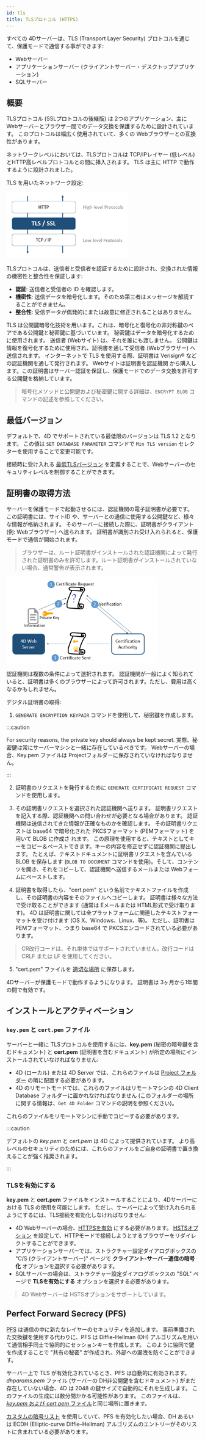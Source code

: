 ```yaml
---
id: tls
title: TLSプロトコル (HTTPS)
---
```


すべての 4Dサーバーは、TLS (Transport Layer Security) プロトコルを通じて、保護モードで通信する事ができます:

- Webサーバー
- アプリケーションサーバー (クライアントサーバー・デスクトップアプリケーション)
- SQLサーバー

## 概要

TLSプロトコル (SSLプロトコルの後継版) は 2つのアプリケーション、主に Webサーバーとブラウザー間でのデータ交換を保護するために設計されています。 このプロトコルは幅広く使用されていて、多くの Webブラウザーとの互換性があります。

ネットワークレベルにおいては、TLSプロトコルは TCP/IPレイヤー (低レベル) とHTTP高レベルプロトコルとの間に挿入されます。 TLS は主に HTTP で動作するように設計されました。

TLS を用いたネットワーク設定:

![](../assets/en/WebServer/tls1.png)

TLSプロトコルは、送信者と受信者を認証するために設計され、交換された情報の機密性と整合性を保証します:

- **認証**: 送信者と受信者の ID を確認します。
- **機密性**: 送信データを暗号化します。そのため第三者はメッセージを解読することができません。
- **整合性**: 受信データが偶発的にまたは故意に修正されることはありません。

TLS は公開鍵暗号化技術を用います。これは、暗号化と復号化の非対称鍵のペアである公開鍵と秘密鍵に基づいています。 秘密鍵はデータを暗号化するために使用されます。 送信者 (Webサイト) は、それを誰にも渡しません。 公開鍵は情報を復号化するために使用され、証明書を通して受信者 (Webブラウザー) へ送信されます。 インターネットで TLS を使用する際、証明書は Verisign® などの認証機関を通して発行されます。 Webサイトは証明書を認証機関 から購入します。この証明書はサーバー認証を保証し、保護モードでのデータ交換を許可する公開鍵を格納しています。
> 暗号化メソッドと公開鍵および秘密鍵に関する詳細は、`ENCRYPT BLOB` コマンドの記述を参照してください。

## 最低バージョン

デフォルトで、4D でサポートされている最低限のバージョンは TLS 1.2 となります。 この値は `SET DATABASE PARAMETER` コマンドで `Min TLS version` セレクターを使用することで変更可能です。

接続時に受け入れる [最低TLSバージョン](WebServer/webServerConfig.md#最低tlsバージョン) を定義することで、Webサーバーのセキュリティレベルを制御することができます。

## 証明書の取得方法

サーバーを保護モードで起動させるには、認証機関の電子証明書が必要です。 この証明書には、サイトID や、サーバーとの通信に使用する公開鍵など、様々な情報が格納されます。 そのサーバーに接続した際に、証明書がクライアント (例: Webブラウザー) へ送られます。 証明書が識別され受け入れられると、保護モードで通信が開始されます。
> ブラウザーは、ルート証明書がインストールされた認証機関によって発行された証明書のみを許可します。ルート証明書がインストールされていない場合、通常警告が表示されます。

![](../assets/en/WebServer/tls2.png)

認証機関は複数の条件によって選択されます。 認証機関が一般によく知られていると、証明書は多くのブラウザーによって許可されます。ただし、費用は高くなるかもしれません。

デジタル証明書の取得:

1. `GENERATE ENCRYPTION KEYPAIR` コマンドを使用して、秘密鍵を作成します。

:::caution

For security reasons, the private key should always be kept secret. 実際、秘密鍵は常にサーバーマシンと一緒に存在しているべきです。 Webサーバーの場合、Key.pem ファイルは Projectフォルダーに保存されていなければなりません。

:::

2. 証明書のリクエストを発行するために `GENERATE CERTIFICATE REQUEST` コマンドを使用します。

3. その証明書リクエストを選択された認証機関へ送ります。 証明書リクエストを記入する際、認証機関への問い合わせが必要となる場合があります。 認証機関は送信されてきた情報が正確なものかを確認します。 その証明書リクエストは base64 で暗号化された PKCSフォーマット (PEMフォーマット) を用いて BLOB に作成さ れます。 この原理を使用すると、テキストとしてキーをコピー＆ペーストできます。キーの内容を修正せずに認証機関に提出します。 たとえば、テキストドキュメントに証明書リクエストを含んでいる BLOB を保存します (`BLOB TO DOCUMENT` コマンドを使用)。そして、コンテンツを開き、それをコピーして、認証機関へ送信するメールまたは Webフォームにペーストします。

4. 証明書を取得したら、"cert.pem" という名前でテキストファイルを作成し、その証明書の内容をそのファイルへコピーします。 証明書は様々な方法で受け取ることができます (通常は Eメールまたは HTML形式で受け取ります)。 4D は証明書に関しては全プラットフォームに関連したテキストフォーマットを受け付けます (OS X、Windows、Linux、等)。 ただし、証明書は PEMフォーマット、つまり base64 で PKCSエンコードされている必要があります。
> CR改行コードは、それ単体ではサポートされていません。改行コードは CRLF または LF を使用してください。

5. "cert.pem" ファイルを [適切な場所](#インストールとアクティベーション) に保存します。

4Dサーバーが保護モードで動作するようになります。 証明書は 3ヶ月から1年間の間で有効です。

## インストールとアクティベーション

### `key.pem` と `cert.pem` ファイル

サーバーと一緒に TLSプロトコルを使用するには、**key.pem** (秘密の暗号鍵を含むドキュメント) と **cert.pem** (証明書を含むドキュメント) が所定の場所にインストールされていなければなりません:

- 4D (ローカル) または 4D Server では、これらのファイルは [Project フォルダー](Project/architecture.md#project-フォルダー) の隣に配置する必要があります。
- 4D のリモートモードでは、これらのファイルはリモートマシンの 4D Client Database フォルダーに置かれなければなりません (このフォルダーの場所に関する情報は、`Get 4D Folder` コマンドの説明を参照ください)。

これらのファイルをリモートマシンに手動でコピーする必要があります。

:::caution

デフォルトの *key.pem* と *cert.pem* は 4D によって提供されています。 より高レベルのセキュリティのためには、これらのファイルをご自身の証明書で置き換えることが強く推奨されます。

:::

### TLSを有効にする

**key.pem** と **cert.pem** ファイルをインストールすることにより、4Dサーバーにおける TLS の使用を可能にします。 ただし、サーバーによって受け入れられるようにするには、TLS接続を有効化しなければなりません:

- 4D Webサーバーの場合、[HTTPSを有効](WebServer/webServerConfig.md#httpsを有効にする) にする必要があります。 [HSTSオプション](WebServer/webServerConfig.md#hstsを有効にする) を設定して、HTTPモードで接続しようとするブラウザーをリダイレクトすることができます。
- アプリケーションサーバーでは、ストラクチャー設定ダイアログボックスの "C/S (クライアントサーバー)" ページで **クライアント-サーバー通信の暗号化** オプションを選択する必要があります。
- SQLサーバーの場合は、ストラクチャー設定ダイアログボックスの "SQL" ページで **TLSを有効にする** オプションを選択する必要があります。

> 4D Webサーバーは HSTSオプションをサポートしています。

## Perfect Forward Secrecy (PFS)

[PFS](https://ja.wikipedia.org/wiki/Forward_secrecy) は通信の中に新たなレイヤーのセキュリティを追加します。 事前準備された交換鍵を使用する代わりに、PFS は Diffie-Hellman (DH) アルゴリズムを用いて通信相手同士で協同的にセッションキーを作成します。 このように協同で鍵を作成することで "共有の秘密" が作成され、外部への漏洩を防ぐことができます。

サーバー上で TLS が有効化されているとき、PFS は自動的に有効されます。 *dhparams.pem* ファイル (サーバーの DH非公開鍵を含むドキュメント) がまだ存在していない場合、4D は 2048 の鍵サイズで自動的にそれを生成します。 このファイルの生成には数分間かかる可能性があります。 このファイルは、[*key.pem* および *cert.pem* ファイル](#key-pem-と-cert-pem-ファイル)と同じ場所に置きます。

[カスタムの暗号リスト](WebServer/webServerConfig.md#暗号リスト) を使用していて、PFS を有効化したい場合、DH あるいは ECDH (Elliptic-curve Diffie–Hellman) アルゴリズムのエントリーがそのリストに含まれている必要があります。
